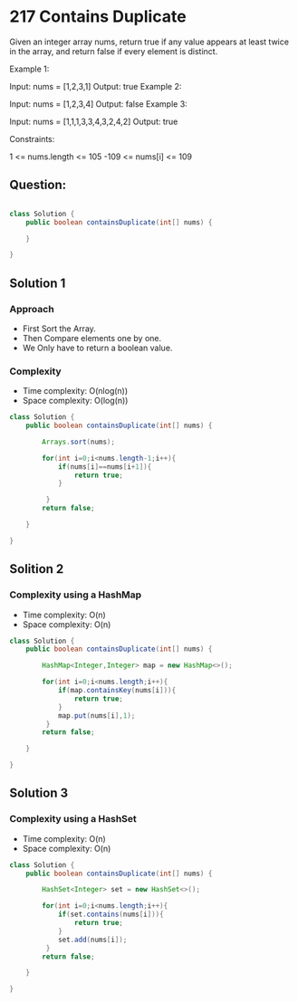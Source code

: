 # 217 Contains Duplicate

Given an integer array nums, return true if any value appears at least twice in the array, and return false if every element is distinct.

Example 1:

Input: nums = [1,2,3,1]
Output: true
Example 2:

Input: nums = [1,2,3,4]
Output: false
Example 3:

Input: nums = [1,1,1,3,3,4,3,2,4,2]
Output: true

Constraints:

1 <= nums.length <= 105
-109 <= nums[i] <= 109

## Question:

```Java

class Solution {
    public boolean containsDuplicate(int[] nums) {

    }

}
```

## Solution 1

### Approach

- First Sort the Array.
- Then Compare elements one by one.
- We Only have to return a boolean value.

### Complexity

- Time complexity: O(nlog(n))
- Space complexity: O(log(n))

```Java
class Solution {
    public boolean containsDuplicate(int[] nums) {

        Arrays.sort(nums);

        for(int i=0;i<nums.length-1;i++){
            if(nums[i]==nums[i+1]){
                return true;
            }

         }
        return false;

    }

}
```

## Solition 2

### Complexity using a HashMap

- Time complexity: O(n)
- Space complexity: O(n)

```Java
class Solution {
    public boolean containsDuplicate(int[] nums) {

        HashMap<Integer,Integer> map = new HashMap<>();

        for(int i=0;i<nums.length;i++){
            if(map.containsKey(nums[i])){
                return true;
            }
            map.put(nums[i],1);
         }
        return false;

    }

}
```

## Solution 3

### Complexity using a HashSet

- Time complexity: O(n)
- Space complexity: O(n)

```Java
class Solution {
    public boolean containsDuplicate(int[] nums) {

        HashSet<Integer> set = new HashSet<>();

        for(int i=0;i<nums.length;i++){
            if(set.contains(nums[i])){
                return true;
            }
            set.add(nums[i]);
         }
        return false;

    }

}
```

